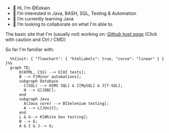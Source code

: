 - 👋 Hi, I’m @Eekain
- 👀 I’m interested in Java, BASH, SQL, Testing & Automation
- 🌱 I’m currently learning Java
- 💞️ I’m looking to collaborate on what I'm able to.


The basic site that I'm (usually not) working on:
*[Github host page](https://eekain.github.io)*
(Click with caution and Ctrl / CMD)
<!---
Eekain/Eekain is a ✨ special ✨ repository because its `README.md` (this file) appears on your GitHub profile.
You can click the Preview link to take a look at your changes. For some reason it didn't allow opening page in new page....

OOOkay, so Mermaid works nicely. Source/Docs: https://mermaid-js.github.io/mermaid/#/flowchart
--->

So far I'm familiar with:

```mermaid
  %%{init: { "flowchart": { "htmlLabels": true, "curve": "linear" } } }%%
  graph TD;
      D(HTML, CSS) --> E[UI tests];
      B --> F[Minor automations];
      subgraph Database
        C(SQL) --> H[MS SQL] & I[MySQL] & J[T-SQL];
        H --> G[JDBC];
      end
      subgraph Java
        A(Java core) --> B[Selenium testing];
        A --> L[JUnit];
      end
      L & G--> K[White box testing];
      B --> E;
      A & I & J--> G;
```
